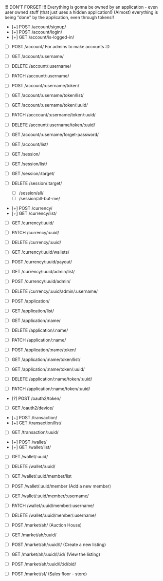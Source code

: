 
!!! DON'T FORGET !!!
Everything is gonna be owned by an application - even user owned stuff (that just uses a hidden application!)
(Almost) everything is being "done" by the application, even through tokens!!

- [+] POST /account/signup/
- [+] POST /account/login/
- [+] GET /account/is-logged-in/
- [ ] POST /account/                                      For admins to make accounts :D
- [ ] GET /account/:username/
- [ ] DELETE /account/:username/
- [ ] PATCH /account/:username/
- [ ] POST /account/:username/token/
- [ ] GET /account/:username/token/list/
- [ ] GET /account/:username/token/:uuid/
- [ ] PATCH /acccount/:username/token/:uuid/
- [ ] DELETE /account/:username/token/:uuid/
- [ ] GET /account/:username/forget-password/
- [ ] GET /account/list/

- [ ] GET /session/
- [ ] GET /session/list/
- [ ] GET /session/:target/
- [ ] DELETE /session/:target/
    - [ ] /session/all/
    - [ ] /session/all-but-me/

- [+] POST /currency/
- [+] GET /currency/list/
- [ ] GET /currency/:uuid/
- [ ] PATCH /currency/:uuid/
- [ ] DELETE /currency/:uuid/
- [ ] GET /currency/:uuid/wallets/
- [ ] POST /currency/:uuid/payout/
- [ ] GET /currency/:uuid/admin/list/
- [ ] POST /currency/:uuid/admin/
- [ ] DELETE /currency/:uuid/admin/:username/

- [ ] POST /application/
- [ ] GET /application/list/
- [ ] GET /application/:name/
- [ ] DELETE /application/:name/
- [ ] PATCH /application/:name/
- [ ] POST /application/:name/token/
- [ ] GET /application/:name/token/list/
- [ ] GET /application/:name/token/:uuid/
- [ ] DELETE /application/:name/token/:uuid/
- [ ] PATCH /application/:name/token/:uuid/

- [?] POST /oauth2/token/
- [ ] GET /oauth2/device/

- [+] POST /transaction/
- [+] GET /transaction/list/
- [ ] GET /transaction/:uuid/

- [+] POST /wallet/
- [+] GET /wallet/list/
- [ ] GET /wallet/:uuid/
- [ ] DELETE /wallet/:uuid/
- [ ] GET /wallet/:uuid/member/list
- [ ] POST /wallet/:uuid/member                   (Add a new member)
- [ ] GET /wallet/:uuid/member/:username/
- [ ] PATCH /wallet/:uuid/member/:username/
- [ ] DELETE /wallet/:uuid/member/:username/

- [ ] POST /market/ah/                              (Auction House)
- [ ] GET /market/ah/:uuid/
- [ ] POST /market/ah/:uuid/l/                      (Create a new listing)
- [ ] GET /market/ah/:uuid/l/:id/                   (View the listing)
- [ ] POST /market/ah/:uuid/l/:id/bid/

- [ ] POST /market/sf/                              (Sales floor - store)